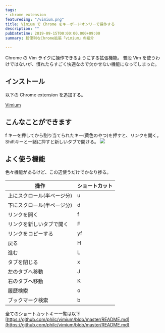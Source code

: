 ```yaml
---
tags:
- chrome extension
featuredimg: "/vimium.png"
title: Vimium で Chrome をキーボードオンリーで操作する
description: ""
pubDatetime: 2019-09-15T00:00:00.000+09:00
summary: 超便利なChrome拡張「vimium」の紹介

---
```

Chrome の Vim ライクに操作できるようにする拡張機能。
普段 Vim を使うわけではないが、慣れたらすごく快適なので欠かせない機能になってしまった。

## インストール

以下の Chrome extension を追加する。

[Vimium](https://chrome.google.com/webstore/detail/vimium/dbepggeogbaibhgnhhndojpepiihcmeb?hl=ja)

## こんなことができます

f キーを押してから割り当てられたキー(黄色のやつ)を押すと、リンクを開く。Shiftキーと一緒に押すと新しいタブで開ける。
![](/assets/img/vimium_1.png)

## よく使う機能

色々機能があるけど、この辺使うだけでかなり捗る。

| 操作 | ショートカット |
| --- | --- |
| 上にスクロール(半ページ分) | u |
| 下にスクロール(半ページ分) | d |
| リンクを開く | f |
| リンクを新しいタブで開く | F |
| リンクをコピーする | yf |
| 戻る | H |
| 進む | L |
| タブを閉じる | x |
| 左のタブへ移動 | J |
| 右のタブへ移動 | K |
| 履歴検索 | o |
| ブックマーク検索 | b |

全てのショートカットキー一覧は以下
[https://github.com/philc/vimium/blob/master/README.md](https://github.com/philc/vimium/blob/master/README.md)